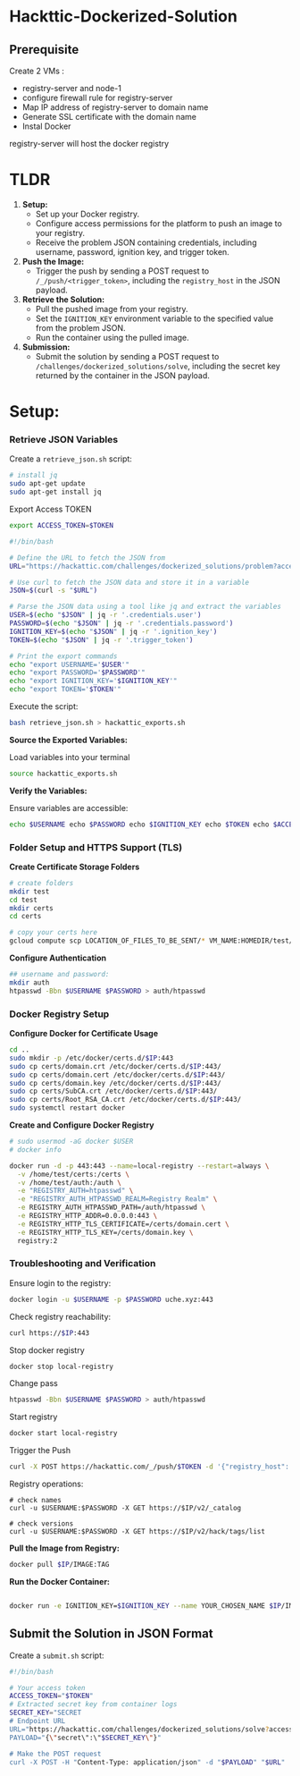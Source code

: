 # Hackttic-Dockerized-Solution


## Prerequisite
Create 2 VMs :
- registry-server and node-1
- configure firewall rule for registry-server
- Map IP address of registry-server to domain name
- Generate SSL certificate with the domain name
-  Instal Docker

registry-server will host the docker registry

# TLDR

1. **Setup:**
    - Set up your Docker registry.
    - Configure access permissions for the platform to push an image to your registry.
    - Receive the problem JSON containing credentials, including username, password, ignition key, and trigger token.
3. **Push the Image:**
    - Trigger the push by sending a POST request to `/_/push/<trigger_token>`, including the `registry_host` in the JSON payload.
4. **Retrieve the Solution:**
    - Pull the pushed image from your registry.
    - Set the `IGNITION_KEY` environment variable to the specified value from the problem JSON.
    - Run the container using the pulled image.
5. **Submission:**
    - Submit the solution by sending a POST request to `/challenges/dockerized_solutions/solve`, including the secret key returned by the container in the JSON payload.

# **Setup:** 

### Retrieve JSON Variables
Create a `retrieve_json.sh` script:

```bash
# install jq
sudo apt-get update
sudo apt-get install jq
```

Export Access TOKEN
```bash
export ACCESS_TOKEN=$TOKEN 
```

```bash
#!/bin/bash

# Define the URL to fetch the JSON from
URL="https://hackattic.com/challenges/dockerized_solutions/problem?access_token=$TOKEN"

# Use curl to fetch the JSON data and store it in a variable
JSON=$(curl -s "$URL")

# Parse the JSON data using a tool like jq and extract the variables
USER=$(echo "$JSON" | jq -r '.credentials.user')
PASSWORD=$(echo "$JSON" | jq -r '.credentials.password')
IGNITION_KEY=$(echo "$JSON" | jq -r '.ignition_key')
TOKEN=$(echo "$JSON" | jq -r '.trigger_token')

# Print the export commands
echo "export USERNAME='$USER'"
echo "export PASSWORD='$PASSWORD'"
echo "export IGNITION_KEY='$IGNITION_KEY'"
echo "export TOKEN='$TOKEN'"

```

Execute the script:

```bash
bash retrieve_json.sh > hackattic_exports.sh
```

**Source the Exported Variables:**

Load variables into your terminal

```bash
source hackattic_exports.sh
```

**Verify the Variables:**

Ensure variables are accessible:

```bash
echo $USERNAME echo $PASSWORD echo $IGNITION_KEY echo $TOKEN echo $ACCESS_TOKEN
```


### Folder Setup and HTTPS Support (TLS)

**Create Certificate Storage Folders**

```bash
# create folders
mkdir test
cd test
mkdir certs
cd certs

# copy your certs here
gcloud compute scp LOCATION_OF_FILES_TO_BE_SENT/* VM_NAME:HOMEDIR/test/certs/ --zone=$ZONE
```

 **Configure Authentication**
```bash
## username and password:
mkdir auth
htpasswd -Bbn $USERNAME $PASSWORD > auth/htpasswd
```

### Docker Registry Setup

**Configure Docker for Certificate Usage**
```bash
cd ..
sudo mkdir -p /etc/docker/certs.d/$IP:443
sudo cp certs/domain.crt /etc/docker/certs.d/$IP:443/
sudo cp certs/domain.cert /etc/docker/certs.d/$IP:443/
sudo cp certs/domain.key /etc/docker/certs.d/$IP:443/
sudo cp certs/SubCA.crt /etc/docker/certs.d/$IP:443/
sudo cp certs/Root_RSA_CA.crt /etc/docker/certs.d/$IP:443/
sudo systemctl restart docker
```

**Create and Configure Docker Registry**
```bash
# sudo usermod -aG docker $USER
# docker info

docker run -d -p 443:443 --name=local-registry --restart=always \
  -v /home/test/certs:/certs \
  -v /home/test/auth:/auth \
  -e "REGISTRY_AUTH=htpasswd" \
  -e "REGISTRY_AUTH_HTPASSWD_REALM=Registry Realm" \
  -e REGISTRY_AUTH_HTPASSWD_PATH=/auth/htpasswd \
  -e REGISTRY_HTTP_ADDR=0.0.0.0:443 \
  -e REGISTRY_HTTP_TLS_CERTIFICATE=/certs/domain.cert \
  -e REGISTRY_HTTP_TLS_KEY=/certs/domain.key \
  registry:2
```


### Troubleshooting and Verification

Ensure login to the registry:

```bash
docker login -u $USERNAME -p $PASSWORD uche.xyz:443
```

Check registry reachability:

```bash
curl https://$IP:443

```

Stop docker registry
```bash
docker stop local-registry
```

Change pass
```bash
htpasswd -Bbn $USERNAME $PASSWORD > auth/htpasswd
```

Start registry
```bash
docker start local-registry
```

Trigger the Push
```bash
curl -X POST https://hackattic.com/_/push/$TOKEN -d '{"registry_host": "$IP"}'

```

Registry operations:

```docker
# check names
curl -u $USERNAME:$PASSWORD -X GET https://$IP/v2/_catalog

# check versions
curl -u $USERNAME:$PASSWORD -X GET https://$IP/v2/hack/tags/list
```

**Pull the Image from Registry:**
```bash
docker pull $IP/IMAGE:TAG
```

**Run the Docker Container:**

```bash

docker run -e IGNITION_KEY=$IGNITION_KEY --name YOUR_CHOSEN_NAME $IP/IMAGE:TAG


```

## Submit the Solution in JSON Format

Create a `submit.sh` script:

```bash
#!/bin/bash

# Your access token
ACCESS_TOKEN="$TOKEN"
# Extracted secret key from container logs
SECRET_KEY="SECRET
# Endpoint URL
URL="https://hackattic.com/challenges/dockerized_solutions/solve?access_token=$ACCESS_TOKEN"
PAYLOAD="{\"secret\":\"$SECRET_KEY\"}"

# Make the POST request
curl -X POST -H "Content-Type: application/json" -d "$PAYLOAD" "$URL"

```
